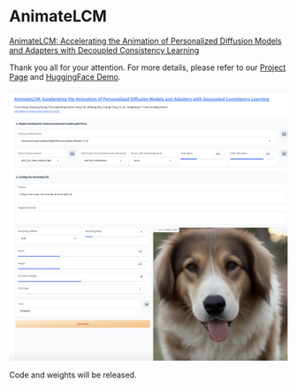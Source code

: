 # AnimateLCM

[AnimateLCM: Accelerating the Animation of Personalized Diffusion Models and Adapters with Decoupled Consistency Learning](https://arxiv.org/abs/2402.00769)

Thank you all for your attention. For more details, please refer to our [Project Page](https://animatelcm.github.io/) and [HuggingFace Demo](https://huggingface.co/spaces/wangfuyun/AnimateLCM). 

<div align="center">
    <img src="./__assets__/gradio.png" alt="Description of Image" width="800px"/>
</div>




Code and weights will be released.

